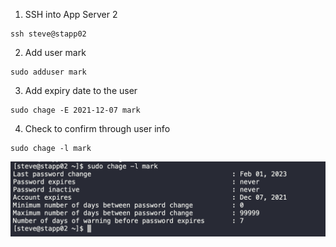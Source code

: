 1. SSH into App Server 2

```
ssh steve@stapp02
```

2. Add user mark

```
sudo adduser mark
```

3. Add expiry date to the user

```
sudo chage -E 2021-12-07 mark
```

4. Check to confirm through user info

```
sudo chage -l mark
```

![User info](./images/info.png)
